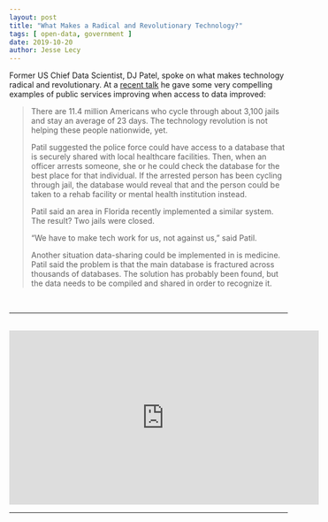 ```yaml
---
layout: post
title: "What Makes a Radical and Revolutionary Technology?"
tags: [ open-data, government ]  
date: 2019-10-20 
author: Jesse Lecy
---
```



Former US Chief Data Scientist, DJ Patel, spoke on what makes technology radical and revolutionary. At a [recent talk](https://speeches.byu.edu/talks/dhanurjay-dj-patil/makes-radical-revolutionary-technology/) he gave some very compelling examples of public services improving when access to data improved:

> There are 11.4 million Americans who cycle through about 3,100 jails and stay an average of 23 days. The technology revolution is not helping these people nationwide, yet.
> 
> Patil suggested the police force could have access to a database that is securely shared with local healthcare facilities. Then, when an officer arrests someone, she or he could check the database for the best place for that individual. If the arrested person has been cycling through jail, the database would reveal that and the person could be taken to a rehab facility or mental health institution instead.
> 
> Patil said an area in Florida recently implemented a similar system. The result? Two jails were closed.
> 
> “We have to make tech work for us, not against us,” said Patil.
> 
> Another situation data-sharing could be implemented in is medicine. Patil said the problem is that the main database is fractured across thousands of databases. The solution has probably been found, but the data needs to be compiled and shared in order to recognize it.

<br>

----------

<br>

<iframe width="560" height="315" src="https://www.youtube.com/embed/UOoMzaWOQJA?start=7" frameborder="0" allow="accelerometer; autoplay; encrypted-media; gyroscope; picture-in-picture" allowfullscreen></iframe>

<br>

----------

<br>
<br>
<br>

